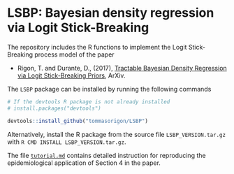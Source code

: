 # LSBP: Bayesian density regression via **L**ogit **S**tick-**B**reaking

The repository includes the R functions to implement the Logit Stick-Breaking process model of the paper

* Rigon, T. and Durante, D., (2017), [Tractable Bayesian Density Regression via Logit Stick-Breaking Priors](https://arxiv.org/abs/1701.02969), ArXiv.

The `LSBP` package can be installed by running the following commands

```R
# If the devtools R package is not already installed
# install.packages("devtools")

devtools::install_github("tommasorigon/LSBP")
```

Alternatively, install the R package from the source file `LSBP_VERSION.tar.gz` with `R CMD INSTALL LSBP_VERSION.tar.gz`. 

The file [`tutorial.md`](https://github.com/tommasorigon/LSBP/blob/master/Tutorial/tutorial.md) contains detailed instruction for reproducing the epidemiological application of Section 4 in the paper.
